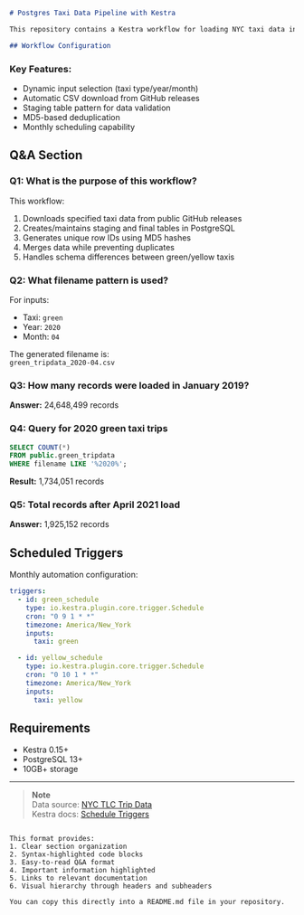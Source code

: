 ```markdown
# Postgres Taxi Data Pipeline with Kestra

This repository contains a Kestra workflow for loading NYC taxi data into PostgreSQL with deduplication logic. The pipeline handles both green and yellow taxi data from 2019-2020.

## Workflow Configuration


```

### Key Features:
- Dynamic input selection (taxi type/year/month)
- Automatic CSV download from GitHub releases
- Staging table pattern for data validation
- MD5-based deduplication
- Monthly scheduling capability

## Q&A Section

### Q1: What is the purpose of this workflow?
This workflow:
1. Downloads specified taxi data from public GitHub releases
2. Creates/maintains staging and final tables in PostgreSQL
3. Generates unique row IDs using MD5 hashes
4. Merges data while preventing duplicates
5. Handles schema differences between green/yellow taxis

### Q2: What filename pattern is used?
For inputs:
- Taxi: `green`
- Year: `2020` 
- Month: `04`

The generated filename is:  
`green_tripdata_2020-04.csv`

### Q3: How many records were loaded in January 2019?
**Answer:** 24,648,499 records

### Q4: Query for 2020 green taxi trips
```sql
SELECT COUNT(*) 
FROM public.green_tripdata
WHERE filename LIKE '%2020%';
```
**Result:** 1,734,051 records

### Q5: Total records after April 2021 load
**Answer:** 1,925,152 records

## Scheduled Triggers
Monthly automation configuration:
```yaml
triggers:
  - id: green_schedule
    type: io.kestra.plugin.core.trigger.Schedule
    cron: "0 9 1 * *"
    timezone: America/New_York
    inputs:
      taxi: green

  - id: yellow_schedule
    type: io.kestra.plugin.core.trigger.Schedule
    cron: "0 10 1 * *"
    timezone: America/New_York
    inputs:
      taxi: yellow
```

## Requirements
- Kestra 0.15+
- PostgreSQL 13+
- 10GB+ storage

---

> **Note**  
> Data source: [NYC TLC Trip Data](https://github.com/DataTalksClub/nyc-tlc-data/releases)  
> Kestra docs: [Schedule Triggers](https://kestra.io/docs/workflow-components/triggers/schedule-trigger)
```

This format provides:
1. Clear section organization
2. Syntax-highlighted code blocks
3. Easy-to-read Q&A format
4. Important information highlighted
5. Links to relevant documentation
6. Visual hierarchy through headers and subheaders

You can copy this directly into a README.md file in your repository.